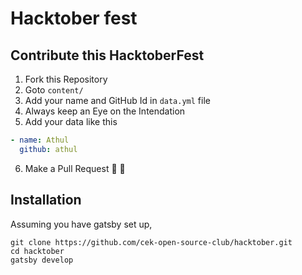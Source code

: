 # Hacktober fest

## Contribute this HacktoberFest
1. Fork this Repository
2. Goto `content/`
3. Add your name and GitHub Id in `data.yml` file
4. Always keep an Eye on the Intendation
5. Add your data like this
``` yml
- name: Athul
  github: athul
```
6. Make a Pull Request :tada: :tada: 

## Installation

Assuming you have gatsby set up,

```
git clone https://github.com/cek-open-source-club/hacktober.git
cd hacktober
gatsby develop
```
